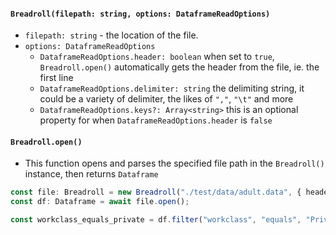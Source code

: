 #### `Breadroll(filepath: string, options: DataframeReadOptions)`
  
  - `filepath: string` - the location of the file.
  - `options: DataframeReadOptions`
    - `DataframeReadOptions.header: boolean` when set to `true`, `Breadroll.open()` automatically gets the header from the file, ie. the first line
    - `DataframeReadOptions.delimiter: string` the delimiting string, it could be a variety of delimiter, the likes of `","`, `"\t"` and more
    - `DataframeReadOptions.keys?: Array<string>` this is an optional property for when `DataframeReadOptions.header` is `false`
#### `Breadroll.open()`
  - This function opens and parses the specified file path in the `Breadroll()` instance, then returns `Dataframe`

```typescript
const file: Breadroll = new Breadroll("./test/data/adult.data", { header: true, delimiter: "," });
const df: Dataframe = await file.open();

const workclass_equals_private = df.filter("workclass", "equals", "Private").count; // 22,696
```